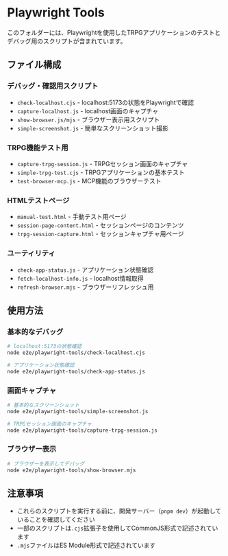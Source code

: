 # Playwright Tools

このフォルダーには、Playwrightを使用したTRPGアプリケーションのテストとデバッグ用のスクリプトが含まれています。

## ファイル構成

### デバッグ・確認用スクリプト
- `check-localhost.cjs` - localhost:5173の状態をPlaywrightで確認
- `capture-localhost.js` - localhost画面のキャプチャ
- `show-browser.js/mjs` - ブラウザー表示用スクリプト
- `simple-screenshot.js` - 簡単なスクリーンショット撮影

### TRPG機能テスト用
- `capture-trpg-session.js` - TRPGセッション画面のキャプチャ
- `simple-trpg-test.cjs` - TRPGアプリケーションの基本テスト
- `test-browser-mcp.js` - MCP機能のブラウザーテスト

### HTMLテストページ
- `manual-test.html` - 手動テスト用ページ
- `session-page-content.html` - セッションページのコンテンツ
- `trpg-session-capture.html` - セッションキャプチャ用ページ

### ユーティリティ
- `check-app-status.js` - アプリケーション状態確認
- `fetch-localhost-info.js` - localhost情報取得
- `refresh-browser.mjs` - ブラウザーリフレッシュ用

## 使用方法

### 基本的なデバッグ
```bash
# localhost:5173の状態確認
node e2e/playwright-tools/check-localhost.cjs

# アプリケーション状態確認  
node e2e/playwright-tools/check-app-status.js
```

### 画面キャプチャ
```bash
# 基本的なスクリーンショット
node e2e/playwright-tools/simple-screenshot.js

# TRPGセッション画面のキャプチャ
node e2e/playwright-tools/capture-trpg-session.js
```

### ブラウザー表示
```bash
# ブラウザーを表示してデバッグ
node e2e/playwright-tools/show-browser.mjs
```

## 注意事項

- これらのスクリプトを実行する前に、開発サーバー（`pnpm dev`）が起動していることを確認してください
- 一部のスクリプトは`.cjs`拡張子を使用してCommonJS形式で記述されています
- `.mjs`ファイルはES Module形式で記述されています